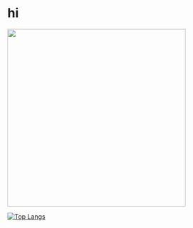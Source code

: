 <h1>
  hi
  <img src="https://media.giphy.com/media/hvRJCLFzcasrR4ia7z/giphy.gif" width="10px"/>
</h1>


<img src="https://github-readme-stats.vercel.app/api?username=adityapawar1&show_icons=true&theme=dark" width="400">

[![Top Langs](https://github-readme-stats.vercel.app/api/top-langs/?username=adityapawar1&layout=compact&theme=vision-friendly-dark)](https://github.com/anuraghazra/github-readme-stats)

